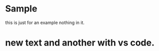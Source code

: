 # Sample
this is just for an example nothing in it.
<br>
<h1>new text and another with vs code.</h1>
